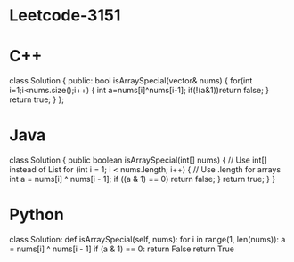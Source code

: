 # Leetcode-3151

# C++

class Solution {
public:
    bool isArraySpecial(vector<int>& nums) {
        for(int i=1;i<nums.size();i++)
        {
            int a=nums[i]^nums[i-1];
            if(!(a&1))return false;
        }
        return true;
    }
};

# Java

class Solution {
    public boolean isArraySpecial(int[] nums) { // Use int[] instead of List<Integer>
        for (int i = 1; i < nums.length; i++) { // Use .length for arrays
            int a = nums[i] ^ nums[i - 1];
            if ((a & 1) == 0) return false;
        }
        return true;
    }
}

# Python

class Solution:
    def isArraySpecial(self, nums):
        for i in range(1, len(nums)):
            a = nums[i] ^ nums[i - 1]
            if (a & 1) == 0:
                return False
        return True
